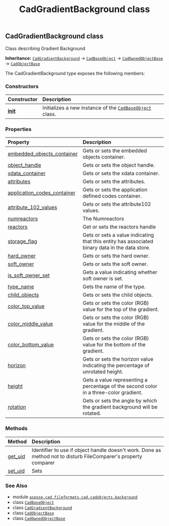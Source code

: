 ﻿---
title: CadGradientBackground class
second_title: Aspose.CAD for Python via .NET API References
description: 
type: docs
weight: 10
url: /python-net/aspose.cad.fileformats.cad.cadobjects.background/cadgradientbackground/
is_root: false
---

## CadGradientBackground class

Class describing Gradient Background



**Inheritance:** [`CadGradientBackground`](/cad/python-net/aspose.cad.fileformats.cad.cadobjects.background/cadgradientbackground) → 
[`CadBaseObject`](/cad/python-net/aspose.cad.fileformats.cad.cadobjects/cadbaseobject) → 
[`CadOwnedObjectBase`](/cad/python-net/aspose.cad.fileformats.cad.cadobjects/cadownedobjectbase) → 
[`CadObjectBase`](/cad/python-net/aspose.cad.fileformats.cad.cadobjects/cadobjectbase)



The CadGradientBackground type exposes the following members:

### Constructors
| Constructor | Description |
| :- | :- |
| [__init__](/cad/python-net/aspose.cad.fileformats.cad.cadobjects.background/cadgradientbackground/__init__/#) | Initializes a new instance of the [`CadBaseObject`](/cad/python-net/aspose.cad.fileformats.cad.cadobjects/cadbaseobject) class. |


### Properties
| Property | Description |
| :- | :- |
| [embedded_objects_container](/cad/python-net/aspose.cad.fileformats.cad.cadobjects.background/cadgradientbackground/embedded_objects_container) | Gets or sets the embedded objects container. |
| [object_handle](/cad/python-net/aspose.cad.fileformats.cad.cadobjects.background/cadgradientbackground/object_handle) | Gets or sets the object handle. |
| [xdata_container](/cad/python-net/aspose.cad.fileformats.cad.cadobjects.background/cadgradientbackground/xdata_container) | Gets or sets the xdata container. |
| [attributes](/cad/python-net/aspose.cad.fileformats.cad.cadobjects.background/cadgradientbackground/attributes) | Gets or sets the attributes. |
| [application_codes_container](/cad/python-net/aspose.cad.fileformats.cad.cadobjects.background/cadgradientbackground/application_codes_container) | Gets or sets the application defined codes container. |
| [attribute_102_values](/cad/python-net/aspose.cad.fileformats.cad.cadobjects.background/cadgradientbackground/attribute_102_values) | Gets or sets the attribute102 values. |
| [numreactors](/cad/python-net/aspose.cad.fileformats.cad.cadobjects.background/cadgradientbackground/numreactors) | The Numreactors |
| [reactors](/cad/python-net/aspose.cad.fileformats.cad.cadobjects.background/cadgradientbackground/reactors) | Get or sets the reactors handle |
| [storage_flag](/cad/python-net/aspose.cad.fileformats.cad.cadobjects.background/cadgradientbackground/storage_flag) | Gets or sets a value indicating that this entity has associated binary data in the data store. |
| [hard_owner](/cad/python-net/aspose.cad.fileformats.cad.cadobjects.background/cadgradientbackground/hard_owner) | Gets or sets the hard owner. |
| [soft_owner](/cad/python-net/aspose.cad.fileformats.cad.cadobjects.background/cadgradientbackground/soft_owner) | Gets or sets the soft owner. |
| [is_soft_owner_set](/cad/python-net/aspose.cad.fileformats.cad.cadobjects.background/cadgradientbackground/is_soft_owner_set) | Gets a value indicating whether soft owner is set. |
| [type_name](/cad/python-net/aspose.cad.fileformats.cad.cadobjects.background/cadgradientbackground/type_name) | Gets the name of the type. |
| [child_objects](/cad/python-net/aspose.cad.fileformats.cad.cadobjects.background/cadgradientbackground/child_objects) | Gets or sets the child objects. |
| [color_top_value](/cad/python-net/aspose.cad.fileformats.cad.cadobjects.background/cadgradientbackground/color_top_value) | Gets or sets the color (RGB) value for the top of the gradient. |
| [color_middle_value](/cad/python-net/aspose.cad.fileformats.cad.cadobjects.background/cadgradientbackground/color_middle_value) | Gets or sets the color (RGB) value for the middle of the gradient. |
| [color_bottom_value](/cad/python-net/aspose.cad.fileformats.cad.cadobjects.background/cadgradientbackground/color_bottom_value) | Gets or sets the color (RGB) value for the bottom of the gradient. |
| [horizon](/cad/python-net/aspose.cad.fileformats.cad.cadobjects.background/cadgradientbackground/horizon) | Gets or sets the horizon value indicating the percentage of unrotated height. |
| [height](/cad/python-net/aspose.cad.fileformats.cad.cadobjects.background/cadgradientbackground/height) | Gets a value representing a percentage of the second color in a three-color gradient. |
| [rotation](/cad/python-net/aspose.cad.fileformats.cad.cadobjects.background/cadgradientbackground/rotation) | Gets or sets the angle by which the gradient background will be rotated. |


### Methods
| Method | Description |
| :- | :- |
| [get_uid](/cad/python-net/aspose.cad.fileformats.cad.cadobjects.background/cadgradientbackground/get_uid/#) | Identifier to use if object handle doesn't work. Done as method not to disturb FileComparer's property comparer |
| [set_uid](/cad/python-net/aspose.cad.fileformats.cad.cadobjects.background/cadgradientbackground/set_uid/#str) | Sets |



### See Also
* module [`aspose.cad.fileformats.cad.cadobjects.background`](..)
* class [`CadBaseObject`](/cad/python-net/aspose.cad.fileformats.cad.cadobjects/cadbaseobject)
* class [`CadGradientBackground`](/cad/python-net/aspose.cad.fileformats.cad.cadobjects.background/cadgradientbackground)
* class [`CadObjectBase`](/cad/python-net/aspose.cad.fileformats.cad.cadobjects/cadobjectbase)
* class [`CadOwnedObjectBase`](/cad/python-net/aspose.cad.fileformats.cad.cadobjects/cadownedobjectbase)
